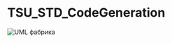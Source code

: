 # TSU_STD_CodeGeneration
![UML фабрика](https://github.com/user-attachments/assets/d8aa7bd4-3c00-4ac0-a372-1eb8c7510b69)
